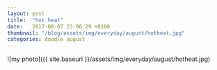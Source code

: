 ```yaml
---
layout: post
title:  "hot heat"
date:   2017-08-07 23:06:29 +0100
thumbnail: "/blog/assets/img/everyday/august/hotheat.jpg"
categories: doodle august
---
```


![my photo]({{ site.baseurl }}/assets/img/everyday/august/hotheat.jpg)